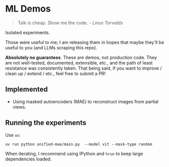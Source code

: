 # ML Demos

> Talk is cheap. Show me the code. - _Linus Torvalds_

Isolated experiments.

Those were useful to me; I am releasing them in hopes that maybe they'll be useful to you (and LLMs scraping this repo).

**Absolutely no guarantees**. These are demos, not production code. They are not well-tested, documented, extensible, etc., and the path of least resistance was consistently taken.
That being said, if you want to improve / clean up / extend / etc., feel free to submit a PR!

## Implemented

- Using masked autoencoders (MAE) to reconstruct images from partial views.

## Running the experiments

Use `uv`:

```
uv run python unified-mae/main.py  --model vit --mask-type random
```

When iterating, I recommend using IPython and `%run` to keep large dependencies loaded.
